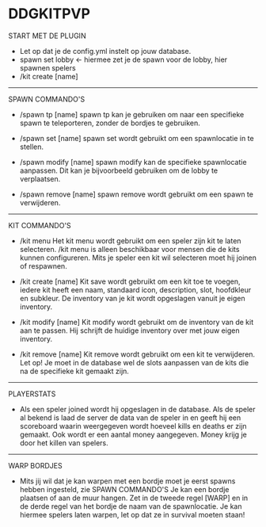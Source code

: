 # DDGKITPVP

START MET DE PLUGIN
- Let op dat je de config.yml instelt op jouw database.
- spawn set lobby <- hiermee zet je de spawn voor de lobby, hier spawnen spelers
- /kit create [name]

---------------------------------------------------------------------------------------------------------------
SPAWN COMMANDO'S
- /spawn tp [name]
spawn tp kan je gebruiken om naar een specifieke spawn te teleporteren, zonder de bordjes te gebruiken.

- /spawn set [name]
spawn set wordt gebruikt om een spawnlocatie in te stellen.

- /spawn modify [name]
spawn modify kan de specifieke spawnlocatie aanpassen. 
Dit kan je bijvoorbeeld gebruiken om de lobby te verplaatsen.

- /spawn remove [name]
spawn remove wordt gebruikt om een spawn te verwijderen.

---------------------------------------------------------------------------------------------------------------
KIT COMMANDO'S
- /kit menu
Het kit menu wordt gebruikt om een speler zijn kit te laten selecteren.
/kit menu is alleen beschikbaar voor mensen die de kits kunnen configureren.
Mits je speler een kit wil selecteren moet hij joinen of respawnen.

- /kit create [name]
Kit save wordt gebruikt om een kit toe te voegen, iedere kit heeft een naam, 
standaard icon, description, slot, hoofdkleur en subkleur.
De inventory van je kit wordt opgeslagen vanuit je eigen inventory.

- /kit modify [name]
Kit modify wordt gebruikt om de inventory van de kit aan te passen. 
Hij schrijft de huidige inventory over met jouw eigen inventory.

- /kit remove [name]
Kit remove wordt gebruikt om een kit te verwijderen. 
Let op! Je moet in de database wel de slots aanpassen van de kits die na de specifieke kit gemaakt zijn.

---------------------------------------------------------------------------------------------------------------
PLAYERSTATS

- Als een speler joined wordt hij opgeslagen in de database.
Als de speler al bekend is laad de server de data van de speler in en geeft hij een scoreboard 
waarin weergegeven wordt hoeveel kills en deaths er zijn gemaakt. Ook wordt er een aantal money aangegeven.
Money krijg je door het killen van spelers.

---------------------------------------------------------------------------------------------------------------
WARP BORDJES
- Mits jij wil dat je kan warpen met een bordje moet je eerst spawns hebben ingesteld, zie SPAWN COMMANDO'S
Je kan een bordje plaatsen of aan de muur hangen.
Zet in de tweede regel [WARP] en in de derde regel van het bordje de naam van de spawnlocatie.
Je kan hiermee spelers laten warpen, let op dat ze in survival moeten staan!
